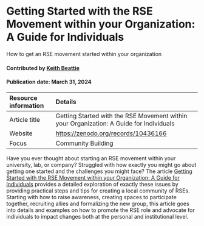 # Getting Started with the RSE Movement within your Organization: A Guide for Individuals

<!--- deck text start --->
How to get an RSE movement started within your organization
<!--- deck text end --->

#### Contributed by [Keith Beattie](https://github.com/ksbeattie)
#### Publication date:  March 31, 2024

 
Resource information | Details
:--- | :---
Article title  | Getting Started with the RSE Movement within your Organization: A Guide for Individuals
Website |  https://zenodo.org/records/10436166
Focus | Community Building

Have you ever thought about starting an RSE movement within your university, lab, or company?
Struggled with how exactly you might go about getting one started and the challenges you might face?
The article [Getting Started with the RSE Movement within your Organization: A Guide for
Individuals](https://zenodo.org/records/10436166) provides a detailed exploration of exactly these
issues by providing practical steps and tips for creating a local community of RSEs.  Starting with
how to raise awareness, creating spaces to participate together, recruiting allies and formalizing
the new group, this article goes into details and examples on how to promote the RSE role and
advocate for individuals to impact changes both at the personal and institutional level.

<!---
Publish: yes
Pinned: no
Topics: projects and organizations
RSS update: 2024-03-31
--->
